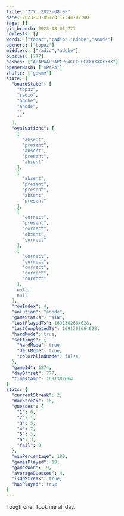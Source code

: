 ```yaml
---
title: "777: 2023-08-05"
date: 2023-08-05T23:17:44-07:00
tags: []
git_branch: 2023-08-05_777
contests: []
words: ["topaz","radio","adobe","anode"]
openers: ["topaz"]
middlers: ["radio","adobe"]
puzzles: [777]
hashes: ["APAPAAPPAPCPCACCCCCCXXXXXXXXXX"]
openerHash: ["APAPA"]
shifts: ["guwmo"]
state: {
  "boardState": [
    "topaz",
    "radio",
    "adobe",
    "anode",
    "",
    ""
  ],
  "evaluations": [
    [
      "absent",
      "present",
      "absent",
      "present",
      "absent"
    ],
    [
      "absent",
      "present",
      "present",
      "absent",
      "present"
    ],
    [
      "correct",
      "present",
      "correct",
      "absent",
      "correct"
    ],
    [
      "correct",
      "correct",
      "correct",
      "correct",
      "correct"
    ],
    null,
    null
  ],
  "rowIndex": 4,
  "solution": "anode",
  "gameStatus": "WIN",
  "lastPlayedTs": 1691302664628,
  "lastCompletedTs": 1691302664628,
  "hardMode": true,
  "settings": {
    "hardMode": true,
    "darkMode": true,
    "colorblindMode": false
  },
  "gameId": 1874,
  "dayOffset": 777,
  "timestamp": 1691302664
}
stats: {
  "currentStreak": 2,
  "maxStreak": 16,
  "guesses": {
    "1": 0,
    "2": 1,
    "3": 5,
    "4": 7,
    "5": 3,
    "6": 3,
    "fail": 0
  },
  "winPercentage": 100,
  "gamesPlayed": 19,
  "gamesWon": 19,
  "averageGuesses": 4,
  "isOnStreak": true,
  "hasPlayed": true
}
---
```

<!-- more -->
Tough one. Took me all day. 
